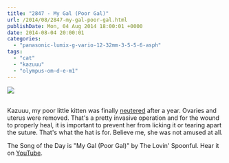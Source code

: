 ```yaml
---
title: "2847 - My Gal (Poor Gal)"
url: /2014/08/2847-my-gal-poor-gal.html
publishDate: Mon, 04 Aug 2014 18:00:01 +0000
date: 2014-08-04 20:00:01
categories: 
  - "panasonic-lumix-g-vario-12-32mm-3-5-5-6-asph"
tags: 
  - "cat"
  - "kazuuu"
  - "olympus-om-d-e-m1"
---
```

<div class="container">
<div class="center"><a target="_blank" href="https://d25zfm9zpd7gm5.cloudfront.net/1200x1200/2014/20140721_083332_lr.jpg"><img src="https://d25zfm9zpd7gm5.cloudfront.net/0600x0600/2014/20140721_083332_lr.jpg" /></a></div>
</div>
<br />

Kazuuu, my poor little kitten was finally <a href="https://en.wikipedia.org/wiki/Neutering#Females_.28spaying.29" target="_blank">neutered</a> after a year. Ovaries and uterus were removed. That's a pretty invasive operation and for the wound to properly heal, it is important to prevent her from licking it or tearing apart the suture. That's what the hat is for. Believe me, she was not amused at all.

The Song of the Day is "My Gal (Poor Gal)" by The Lovin' Spoonful. Hear it on <a href="https://www.youtube.com/watch?v=jy-kkfs2R-E" target="_blank">YouTube</a>.
